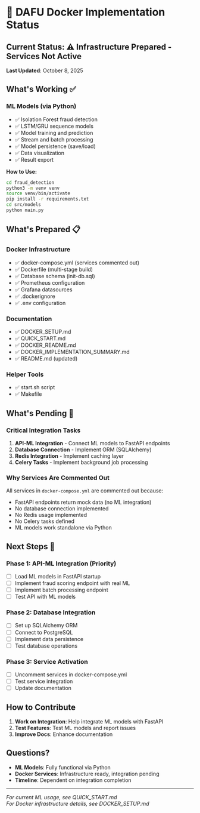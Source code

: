 # 🐳 DAFU Docker Implementation Status

## Current Status: ⚠️ Infrastructure Prepared - Services Not Active

**Last Updated**: October 8, 2025

## What's Working ✅

### ML Models (via Python)
- ✅ Isolation Forest fraud detection
- ✅ LSTM/GRU sequence models
- ✅ Model training and prediction
- ✅ Stream and batch processing
- ✅ Model persistence (save/load)
- ✅ Data visualization
- ✅ Result export

**How to Use:**
```bash
cd fraud_detection
python3 -m venv venv
source venv/bin/activate
pip install -r requirements.txt
cd src/models
python main.py
```

## What's Prepared 📋

### Docker Infrastructure
- ✅ docker-compose.yml (services commented out)
- ✅ Dockerfile (multi-stage build)
- ✅ Database schema (init-db.sql)
- ✅ Prometheus configuration
- ✅ Grafana datasources
- ✅ .dockerignore
- ✅ .env configuration

### Documentation
- ✅ DOCKER_SETUP.md
- ✅ QUICK_START.md  
- ✅ DOCKER_README.md
- ✅ DOCKER_IMPLEMENTATION_SUMMARY.md
- ✅ README.md (updated)

### Helper Tools
- ✅ start.sh script
- ✅ Makefile

## What's Pending 🔄

### Critical Integration Tasks
1. **API-ML Integration** - Connect ML models to FastAPI endpoints
2. **Database Connection** - Implement ORM (SQLAlchemy)
3. **Redis Integration** - Implement caching layer
4. **Celery Tasks** - Implement background job processing

### Why Services Are Commented Out

All services in `docker-compose.yml` are commented out because:
- FastAPI endpoints return mock data (no ML integration)
- No database connection implemented
- No Redis usage implemented
- No Celery tasks defined
- ML models work standalone via Python

## Next Steps 📝

### Phase 1: API-ML Integration (Priority)
- [ ] Load ML models in FastAPI startup
- [ ] Implement fraud scoring endpoint with real ML
- [ ] Implement batch processing endpoint
- [ ] Test API with ML models

### Phase 2: Database Integration
- [ ] Set up SQLAlchemy ORM
- [ ] Connect to PostgreSQL
- [ ] Implement data persistence
- [ ] Test database operations

### Phase 3: Service Activation
- [ ] Uncomment services in docker-compose.yml
- [ ] Test service integration
- [ ] Update documentation

## How to Contribute

1. **Work on Integration**: Help integrate ML models with FastAPI
2. **Test Features**: Test ML models and report issues
3. **Improve Docs**: Enhance documentation

## Questions?

- **ML Models**: Fully functional via Python
- **Docker Services**: Infrastructure ready, integration pending
- **Timeline**: Dependent on integration completion

---

*For current ML usage, see QUICK_START.md*  
*For Docker infrastructure details, see DOCKER_SETUP.md*
